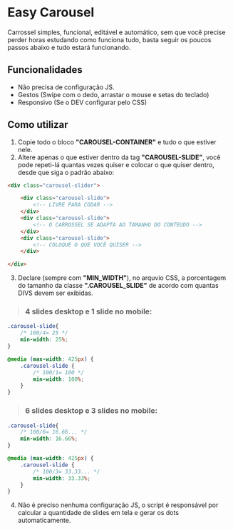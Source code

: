 # Easy Carousel
Carrossel simples, funcional, editável e automático, sem que você precise perder horas estudando como funciona tudo, basta seguir os poucos passos abaixo e tudo estará funcionando.

## Funcionalidades
- Não precisa de configuração JS.
- Gestos (Swipe com o dedo, arrastar o mouse e setas do teclado)
- Responsivo (Se o DEV configurar pelo CSS)

## Como utilizar
1. Copie todo o bloco **"CAROUSEL-CONTAINER"** e tudo o que estiver nele.
2. Altere apenas o que estiver dentro da tag **"CAROUSEL-SLIDE"**, você pode repeti-lá quantas vezes quiser e colocar o que quiser dentro, desde que siga o padrão abaixo:

```html
<div class="carousel-slider">

    <div class="carousel-slide">
        <!-- LIVRE PARA CODAR -->
    </div>
    <div class="carousel-slide">
        <!-- O CARROSSEL SE ADAPTA AO TAMANHO DO CONTEUDO -->
    </div>
    <div class="carousel-slide">
        <!-- COLOQUE O QUE VOCÊ QUISER -->
    </div>

</div>
```

3. Declare (sempre com **"MIN_WIDTH"**), no arquvio CSS, a porcentagem do tamanho da classe **".CAROUSEL_SLIDE"** de acordo com quantas DIVS devem ser exibidas.

> ### 4 slides desktop e 1 slide no mobile:
```css
.carousel-slide{
    /* 100/4= 25 */
    min-width: 25%;
}

@media (max-width: 425px) {
    .carousel-slide {
        /* 100/1= 100 */
        min-width: 100%;
    }
}
```

> ### 6 slides desktop e 3 slides no mobile:
```css
.carousel-slide{
    /* 100/6= 16.66... */
    min-width: 16.66%;
}

@media (max-width: 425px) {
    .carousel-slide {
        /* 100/3= 33.33... */
        min-width: 33.33%;
    }
}
```

4. Não é preciso nenhuma configuração JS, o script é responsável por calcular a quantidade de slides em tela e gerar os dots automaticamente.